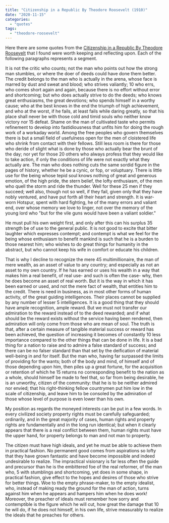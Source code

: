 ```yaml
---
title: "Citizenship in a Republic By Theodore Roosevelt (1910)"
date: "2020-11-15"
categories: 
  - "quotes"
tags: 
  - "theodore-roosevelt"
---
```


Here there are some quotes from the [Citizenship in a Republic By Theodore Roosevelt](https://assets.aspeninstitute.org/content/uploads/files/content/upload/Action%20Forum%202013%20-%20Reading%20Packet%20-%20July%2031.pdf) that I found were worth keeping and reflecting upon. Each of the following paragraphs represents a segment.

It is not the critic who counts; not the man who points out how the strong man stumbles, or where the doer of deeds could have done them better. The credit belongs to the man who is actually in the arena, whose face is marred by dust and sweat and blood; who strives valiantly; 10 who errs, who comes short again and again, because there is no effort without error and shortcoming; but who does actually strive to do the deeds; who knows great enthusiasms, the great devotions; who spends himself in a worthy cause; who at the best knows in the end the triumph of high achievement, and who at the worst, if he fails, at least fails while daring greatly, so that his place shall never be with those cold and timid souls who neither know victory nor 15 defeat. Shame on the man of cultivated taste who permits refinement to develop into fastidiousness that unfits him for doing the rough work of a workaday world. Among the free peoples who govern themselves there is but a small field of usefulness open for the men of cloistered life who shrink from contact with their fellows. Still less room is there for those who deride of slight what is done by those who actually bear the brunt of the day; nor yet for those 20 others who always profess that they would like to take action, if only the conditions of life were not exactly what they actually are. The man who does nothing cuts the same sordid figure in the pages of history, whether he be a cynic, or fop, or voluptuary. There is little use for the being whose tepid soul knows nothing of great and generous emotion, of the high pride, the stern belief, the lofty enthusiasm, of the men who quell the storm and ride the thunder. Well for these 25 men if they succeed; well also, though not so well, if they fail, given only that they have nobly ventured, and have put forth all their heart and strength. It is war-worn Hotspur, spent with hard fighting, he of the many errors and valiant end, over whose memory we love to linger, not over the memory of the young lord who "but for the vile guns would have been a valiant soldier."

He must pull his own weight first, and only after this can his surplus 35 strength be of use to the general public. It is not good to excite that bitter laughter which expresses contempt; and contempt is what we feel for the being whose enthusiasm to benefit mankind is such that he is a burden to those nearest him; who wishes to do great things for humanity in the abstract, but who cannot keep his wife in comfort or educate his children.

That is why I decline to recognize the mere 45 multimillionaire, the man of mere wealth, as an asset of value to any country; and especially as not an asset to my own country. If he has earned or uses his wealth in a way that makes him a real benefit, of real use- and such is often the case- why, then he does become an asset of real worth. But it is the way in which it has been earned or used, and not the mere fact of wealth, that entitles him to the credit. There is need in business, as in most other forms of human activity, of the great guiding intelligences. Their places cannot be supplied by any number of lesser 5 intelligences. It is a good thing that they should have ample recognition, ample reward. But we must not transfer our admiration to the reward instead of to the deed rewarded; and if what should be the reward exists without the service having been rendered, then admiration will only come from those who are mean of soul. The truth is that, after a certain measure of tangible material success or reward has been achieved, the question of increasing it becomes of constantly 10 less importance compared to the other things that can be done in life. It is a bad thing for a nation to raise and to admire a false standard of success; and there can be no falser standard than that set by the deification of material well-being in and for itself. But the man who, having far surpassed the limits of providing for the wants; both of the body and mind, of himself and of those depending upon him, then piles up a great fortune, for the acquisition or retention of which he 15 returns no corresponding benefit to the nation as a whole, should himself be made to feel that, so far from being desirable, he is an unworthy, citizen of the community: that he is to be neither admired nor envied; that his right-thinking fellow countrymen put him low in the scale of citizenship, and leave him to be consoled by the admiration of those whose level of purpose is even lower than his own.

My position as regards the moneyed interests can be put in a few words. In every civilized society property rights must be carefully safeguarded; ordinarily, and in the great majority of cases, human rights and property rights are fundamentally and in the long run identical; but when it clearly appears that there is a real conflict between them, human rights must have the upper hand, for property belongs to man and not man to property.

The citizen must have high ideals, and yet he must be able to achieve them in practical fashion. No permanent good comes from aspirations so lofty that they have grown fantastic and have become impossible and indeed undesirable to realize. The impractical visionary is far less often the guide and precursor than he is the embittered foe of the real reformer, of the man who, 5 with stumblings and shortcoming, yet does in some shape, in practical fashion, give effect to the hopes and desires of those who strive for better things. Woe to the empty phrase-maker, to the empty idealist, who, instead of making ready the ground for the man of action, turns against him when he appears and hampers him when he does work! Moreover, the preacher of ideals must remember how sorry and contemptible is the figure which he will cut, how great the damage that 10 he will do, if he does not himself, in his own life, strive measurably to realize the ideals that he preaches for others.
